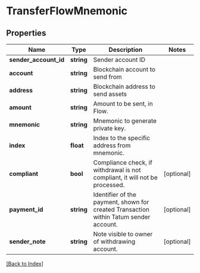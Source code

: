 # TransferFlowMnemonic

## Properties

Name | Type | Description | Notes
------------ | ------------- | ------------- | -------------
**sender_account_id** | **string** | Sender account ID |
**account** | **string** | Blockchain account to send from |
**address** | **string** | Blockchain address to send assets |
**amount** | **string** | Amount to be sent, in Flow. |
**mnemonic** | **string** | Mnemonic to generate private key. |
**index** | **float** | Index to the specific address from mnemonic. |
**compliant** | **bool** | Compliance check, if withdrawal is not compliant, it will not be processed. | [optional]
**payment_id** | **string** | Identifier of the payment, shown for created Transaction within Tatum sender account. | [optional]
**sender_note** | **string** | Note visible to owner of withdrawing account. | [optional]

[[Back to Index]](../index.md)
